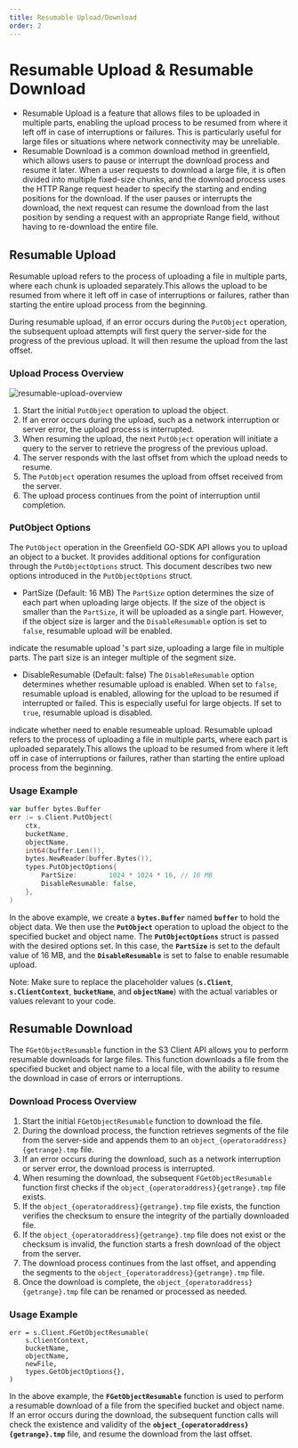 ```yaml
---
title: Resumable Upload/Download
order: 2
---
```


# Resumable Upload & Resumable Download

* Resumable Upload is a feature that allows files to be uploaded in multiple parts, enabling the upload process to be resumed from where it left off in case of interruptions or failures. This is particularly useful for large files or situations where network connectivity may be unreliable.
* Resumable Download is a common download method in greenfield, which allows users to pause or interrupt the download process and resume it later. When a user requests to download a large file, it is often divided into multiple fixed-size chunks, and the download process uses the HTTP Range request header to specify the starting and ending positions for the download. If the user pauses or interrupts the download, the next request can resume the download from the last position by sending a request with an appropriate Range field, without having to re-download the entire file.

## Resumable Upload

Resumable upload refers to the process of uploading a file in multiple parts, where each chunk is uploaded separately.This allows the upload to be resumed from where it left off in case of interruptions or failures, rather than starting the entire upload process from the beginning.

During resumable upload, if an error occurs during the `PutObject` operation, the subsequent upload attempts will first query the server-side for the progress of the previous upload. It will then resume the upload from the last offset.

### Upload Process Overview

![resumable-upload-overview](12-Resumable-Upload.png)

1. Start the initial `PutObject` operation to upload the object.
2. If an error occurs during the upload, such as a network interruption or server error, the upload process is interrupted.
3. When resuming the upload, the next `PutObject` operation will initiate a query to the server to retrieve the progress of the previous upload.
4. The server responds with the last offset from which the upload needs to resume.
5. The `PutObject` operation resumes the upload from offset received from the server.
6. The upload process continues from the point of interruption until completion.

### PutObject Options

The `PutObject` operation in the Greenfield GO-SDK API allows you to upload an object to a bucket. It provides additional options for configuration through the `PutObjectOptions` struct. This document describes two new options introduced in the `PutObjectOptions` struct.

- PartSize (Default: 16 MB)
  The `PartSize` option determines the size of each part when uploading large objects. If the size of the object is smaller than the `PartSize`, it will be uploaded as a single part. However, if the object size is larger and the `DisableResumable` option is set to `false`, resumable upload will be enabled.

indicate the resumable upload 's part size, uploading a large file in multiple parts. The part size is an integer multiple of the segment size.

- DisableResumable (Default: false)
  The `DisableResumable` option determines whether resumable upload is enabled. When set to `false`, resumable upload is enabled, allowing for the upload to be resumed if interrupted or failed. This is especially useful for large objects. If set to `true`, resumable upload is disabled.

indicate whether need to enable resumeable upload. Resumable upload refers to the process of uploading  a file in multiple parts, where each part is uploaded separately.This allows the upload to be resumed from  where it left off in case of interruptions or failures, rather than starting the entire upload process from the beginning.

### Usage Example

```go
var buffer bytes.Buffer
err := s.Client.PutObject(
    ctx,
    bucketName,
    objectName,
    int64(buffer.Len()),
    bytes.NewReader(buffer.Bytes()),
    types.PutObjectOptions{
        PartSize:        1024 * 1024 * 16, // 16 MB
        DisableResumable: false,
    },
)
```

In the above example, we create a **`bytes.Buffer`** named **`buffer`** to hold the object data. We then use the **`PutObject`** operation to upload the object to the specified bucket and object name. The **`PutObjectOptions`** struct is passed with the desired options set. In this case, the **`PartSize`** is set to the default value of 16 MB, and the **`DisableResumable`** is set to false to enable resumable upload.

Note: Make sure to replace the placeholder values (**`s.Client`**, **`s.ClientContext`**, **`bucketName`**, and **`objectName`**) with the actual variables or values relevant to your code.

## Resumable Download

The `FGetObjectResumable` function in the S3 Client API allows you to perform resumable downloads for large files. This function downloads a file from the specified bucket and object name to a local file, with the ability to resume the download in case of errors or interruptions.

### Download Process Overview

1. Start the initial `FGetObjectResumable` function to download the file.
2. During the download process, the function retrieves segments of the file from the server-side and appends them to an `object_{operatoraddress}{getrange}.tmp` file.
3. If an error occurs during the download, such as a network interruption or server error, the download process is interrupted.
4. When resuming the download, the subsequent `FGetObjectResumable` function first checks if the `object_{operatoraddress}{getrange}.tmp` file exists.
5. If the `object_{operatoraddress}{getrange}.tmp` file exists, the function verifies the checksum to ensure the integrity of the partially downloaded file.
6. If the `object_{operatoraddress}{getrange}.tmp` file does not exist or the checksum is invalid, the function starts a fresh download of the object from the server.
7. The download process continues from the last offset, and appending the segments to the `object_{operatoraddress}{getrange}.tmp` file.
8. Once the download is complete, the `object_{operatoraddress}{getrange}.tmp` file can be renamed or processed as needed.

### Usage Example

```
err = s.Client.FGetObjectResumable(
    s.ClientContext,
    bucketName,
    objectName,
    newFile,
    types.GetObjectOptions{},
)
```

In the above example, the **`FGetObjectResumable`** function is used to perform a resumable download of a file from the specified bucket and object name. If an error occurs during the download, the subsequent function calls will check the existence and validity of the **`object_{operatoraddress}{getrange}.tmp`** file, and resume the download from the last offset.